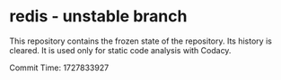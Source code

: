 # redis - unstable branch

This repository contains the frozen state of the repository.
Its history is cleared. It is used only for static code
analysis with Codacy.

Commit Time: 1727833927